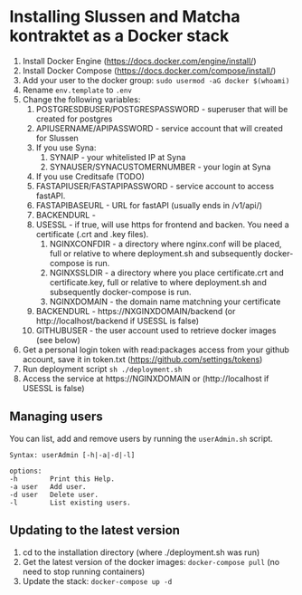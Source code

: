 # Installing Slussen and Matcha kontraktet as a Docker stack

1. Install Docker Engine (https://docs.docker.com/engine/install/)
2. Install Docker Compose (https://docs.docker.com/compose/install/)
3. Add your user to the docker group: `sudo usermod -aG docker $(whoami)`
4. Rename `env.template` to `.env`
5. Change the following variables:
   1. POSTGRESDBUSER/POSTGRESPASSWORD - superuser that will be created for postgres
   2. APIUSERNAME/APIPASSWORD - service account that will created for Slussen
   3. If you use Syna:
      1. SYNAIP - your whitelisted IP at Syna
      2. SYNAUSER/SYNACUSTOMERNUMBER - your login at Syna
   4. If you use Creditsafe (TODO)
   5. FASTAPIUSER/FASTAPIPASSWORD - service account to access fastAPI.
   6. FASTAPIBASEURL - URL for fastAPI (usually ends in /v1/api/)
   7. BACKENDURL -
   7. USESSL - if true, will use https for frontend and backen. You need a certificate (.crt and .key files).
      1. NGINXCONFDIR - a directory where nginx.conf will be placed, full or relative to where deployment.sh and subsequently docker-compose is run.
      2. NGINXSSLDIR - a directory where you place certificate.crt and certificate.key, full or relative to where deployment.sh and subsequently docker-compose is run.
      3. NGINXDOMAIN - the domain name matchning your certificate
   8. BACKENDURL - https://NXGINXDOMAIN/backend (or http://localhost/backend if USESSL is false)
   9. GITHUBUSER - the user account used to retrieve docker images (see below)
6. Get a personal login token with read:packages access from your github account, save it in token.txt (https://github.com/settings/tokens)
7. Run deployment script `sh ./deployment.sh`
8. Access the service at https://NGINXDOMAIN or (http://localhost if USESSL is false)

## Managing users

You can list, add and remove users by running the `userAdmin.sh` script.

```
Syntax: userAdmin [-h|-a|-d|-l]

options:
-h        Print this Help.
-a user   Add user.
-d user   Delete user.
-l        List existing users.
```

## Updating to the latest version

1. cd to the installation directory (where ./deployment.sh was run)
2. Get the latest version of the docker images: `docker-compose pull` (no need to stop running containers)
3. Update the stack: `docker-compose up -d`
